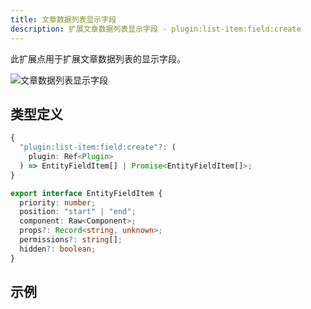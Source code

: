 ```yaml
---
title: 文章数据列表显示字段
description: 扩展文章数据列表显示字段 - plugin:list-item:field:create
---
```


此扩展点用于扩展文章数据列表的显示字段。

![文章数据列表显示字段](/img/developer-guide/plugin/api-reference/ui/extension-points/post-list-item-field-create.png)

## 类型定义

```ts
{
  "plugin:list-item:field:create"?: (
    plugin: Ref<Plugin>
  ) => EntityFieldItem[] | Promise<EntityFieldItem[]>;
}
```

```ts title="EntityFieldItem"
export interface EntityFieldItem {
  priority: number;
  position: "start" | "end";
  component: Raw<Component>;
  props?: Record<string, unknown>;
  permissions?: string[];
  hidden?: boolean;
}
```

## 示例
